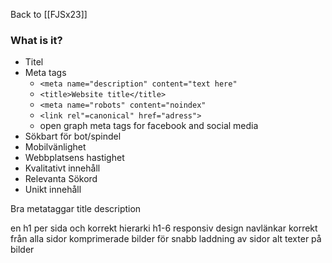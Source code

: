 Back to [[FJSx23]]
### What is it?
- Titel
- Meta tags
	- `<meta name="description" content="text here"`
	- `<title>Website title</title>`
	- `<meta name="robots" content="noindex"`
	- `<link rel"=canonical" href="adress">`
	- open graph meta tags for facebook and social media
- Sökbart för bot/spindel
- Mobilvänlighet
- Webbplatsens hastighet
- Kvalitativt innehåll
- Relevanta Sökord
- Unikt innehåll

Bra metataggar
title description

en h1 per sida och korrekt hierarki h1-6
responsiv design
navlänkar korrekt från alla sidor
komprimerade bilder för snabb laddning av sidor
alt texter på bilder